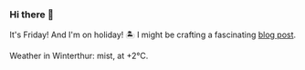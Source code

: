 ### Hi there :wave:

It's Friday! And I'm on holiday! :desert_island: I might be crafting a fascinating [blog post](https://benjaminwuethrich.dev).

Weather in Winterthur: mist, at +2°C.
